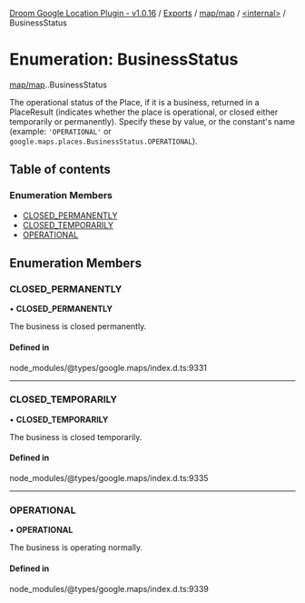 [Droom Google Location Plugin - v1.0.16](../README.md) / [Exports](../modules.md) / [map/map](../modules/map_map.md) / [<internal\>](../modules/map_map._internal_.md) / BusinessStatus

# Enumeration: BusinessStatus

[map/map](../modules/map_map.md).[<internal>](../modules/map_map._internal_.md).BusinessStatus

The operational status of the Place, if it is a business, returned in a
PlaceResult (indicates whether the place is operational, or closed either
temporarily or permanently). Specify these by value, or the constant&#39;s
name (example: <code>&#39;OPERATIONAL&#39;</code> or
<code>google.maps.places.BusinessStatus.OPERATIONAL</code>).

## Table of contents

### Enumeration Members

- [CLOSED\_PERMANENTLY](map_map._internal_.BusinessStatus.md#closed_permanently)
- [CLOSED\_TEMPORARILY](map_map._internal_.BusinessStatus.md#closed_temporarily)
- [OPERATIONAL](map_map._internal_.BusinessStatus.md#operational)

## Enumeration Members

### CLOSED\_PERMANENTLY

• **CLOSED\_PERMANENTLY**

The business is closed permanently.

#### Defined in

node_modules/@types/google.maps/index.d.ts:9331

___

### CLOSED\_TEMPORARILY

• **CLOSED\_TEMPORARILY**

The business is closed temporarily.

#### Defined in

node_modules/@types/google.maps/index.d.ts:9335

___

### OPERATIONAL

• **OPERATIONAL**

The business is operating normally.

#### Defined in

node_modules/@types/google.maps/index.d.ts:9339
